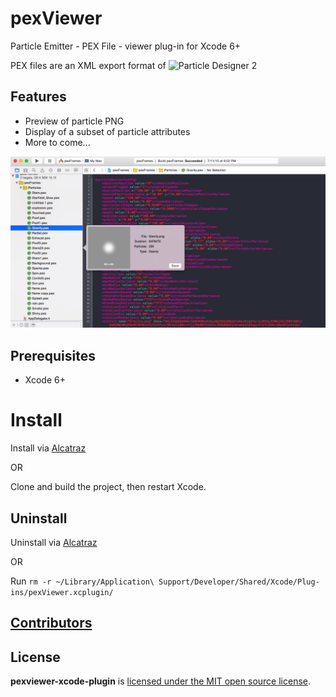 # pexViewer

Particle Emitter - PEX File - viewer plug-in for Xcode 6+

PEX files are an XML export format of ![Particle Designer 2](https://71squared.com/particledesigner)

## Features

- Preview of particle PNG
- Display of a subset of particle attributes
- More to come...

![PexViewer](https://raw.githubusercontent.com/BinaryBlobs/pexViewer/master/screenshots/PexViewer_XCode6_PlugIn.png)

## Prerequisites

- Xcode 6+


# Install

Install via [Alcatraz](http://alcatraz.io/)

OR

Clone and build the project, then restart Xcode.

## Uninstall

Uninstall via [Alcatraz](http://alcatraz.io/)

OR

Run `rm -r ~/Library/Application\ Support/Developer/Shared/Xcode/Plug-ins/pexViewer.xcplugin/`

## [Contributors](https://github.com/kattrali/cocoapods-xcode-plugin/graphs/contributors)

## License

**pexviewer-xcode-plugin** is [licensed under the MIT open source
license](https://github.com/BinaryBlobs/pexViewer/blob/master/LICENSE).
